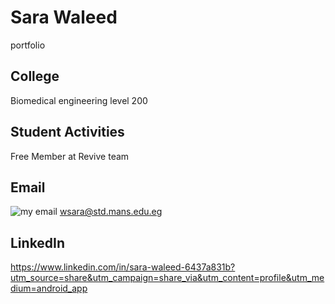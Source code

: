 # Sara Waleed 
portfolio 
## College 
Biomedical engineering level 200
## Student Activities 
Free Member at Revive team
## Email 
![my email](images/email.jpg)
wsara@std.mans.edu.eg 
## LinkedIn 

https://www.linkedin.com/in/sara-waleed-6437a831b?utm_source=share&utm_campaign=share_via&utm_content=profile&utm_medium=android_app
